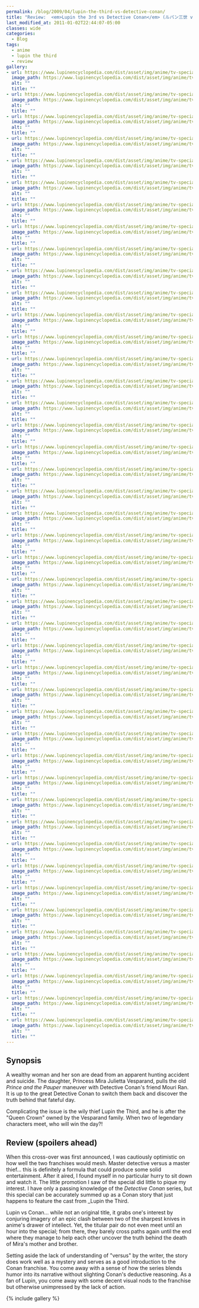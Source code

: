 ```yaml
---
permalink: /blog/2009/04/lupin-the-third-vs-detective-conan/
title: "Review:  <em>Lupin the 3rd vs Detective Conan</em> (ルパン三世 vs 名探偵コナン)"
last_modified_at: 2011-01-02T22:44:07-05:00
classes: wide
categories:
  - Blog
tags:
  - anime
  - lupin the third
  - review
gallery:
- url: https://www.lupinencyclopedia.com/dist/asset/img/anime/tv-specials/lupin-iii-vs-detective-conan/media/conan2009_01.jpg
  image_path: https://www.lupinencyclopedia.com/dist/asset/img/anime/tv-specials/lupin-iii-vs-detective-conan/media/conan2009_01.jpg
  alt: ""
  title: ""
- url: https://www.lupinencyclopedia.com/dist/asset/img/anime/tv-specials/lupin-iii-vs-detective-conan/media/conan2009_02.jpg
  image_path: https://www.lupinencyclopedia.com/dist/asset/img/anime/tv-specials/lupin-iii-vs-detective-conan/media/conan2009_02.jpg
  alt: ""
  title: ""
- url: https://www.lupinencyclopedia.com/dist/asset/img/anime/tv-specials/lupin-iii-vs-detective-conan/media/conan2009_03.jpg
  image_path: https://www.lupinencyclopedia.com/dist/asset/img/anime/tv-specials/lupin-iii-vs-detective-conan/media/conan2009_03.jpg
  alt: ""
  title: ""
- url: https://www.lupinencyclopedia.com/dist/asset/img/anime/tv-specials/lupin-iii-vs-detective-conan/media/conan2009_04.jpg
  image_path: https://www.lupinencyclopedia.com/dist/asset/img/anime/tv-specials/lupin-iii-vs-detective-conan/media/conan2009_04.jpg
  alt: ""
  title: ""
- url: https://www.lupinencyclopedia.com/dist/asset/img/anime/tv-specials/lupin-iii-vs-detective-conan/media/conan2009_05.jpg
  image_path: https://www.lupinencyclopedia.com/dist/asset/img/anime/tv-specials/lupin-iii-vs-detective-conan/media/conan2009_05.jpg
  alt: ""
  title: ""
- url: https://www.lupinencyclopedia.com/dist/asset/img/anime/tv-specials/lupin-iii-vs-detective-conan/media/conan2009_06.jpg
  image_path: https://www.lupinencyclopedia.com/dist/asset/img/anime/tv-specials/lupin-iii-vs-detective-conan/media/conan2009_06.jpg
  alt: ""
  title: ""
- url: https://www.lupinencyclopedia.com/dist/asset/img/anime/tv-specials/lupin-iii-vs-detective-conan/media/conan2009_07.jpg
  image_path: https://www.lupinencyclopedia.com/dist/asset/img/anime/tv-specials/lupin-iii-vs-detective-conan/media/conan2009_07.jpg
  alt: ""
  title: ""
- url: https://www.lupinencyclopedia.com/dist/asset/img/anime/tv-specials/lupin-iii-vs-detective-conan/media/conan2009_08.jpg
  image_path: https://www.lupinencyclopedia.com/dist/asset/img/anime/tv-specials/lupin-iii-vs-detective-conan/media/conan2009_08.jpg
  alt: ""
  title: ""
- url: https://www.lupinencyclopedia.com/dist/asset/img/anime/tv-specials/lupin-iii-vs-detective-conan/media/conan2009_09.jpg
  image_path: https://www.lupinencyclopedia.com/dist/asset/img/anime/tv-specials/lupin-iii-vs-detective-conan/media/conan2009_09.jpg
  alt: ""
  title: ""
- url: https://www.lupinencyclopedia.com/dist/asset/img/anime/tv-specials/lupin-iii-vs-detective-conan/media/conan2009_10.jpg
  image_path: https://www.lupinencyclopedia.com/dist/asset/img/anime/tv-specials/lupin-iii-vs-detective-conan/media/conan2009_10.jpg
  alt: ""
  title: ""
- url: https://www.lupinencyclopedia.com/dist/asset/img/anime/tv-specials/lupin-iii-vs-detective-conan/media/conan2009_11.jpg
  image_path: https://www.lupinencyclopedia.com/dist/asset/img/anime/tv-specials/lupin-iii-vs-detective-conan/media/conan2009_11.jpg
  alt: ""
  title: ""
- url: https://www.lupinencyclopedia.com/dist/asset/img/anime/tv-specials/lupin-iii-vs-detective-conan/media/conan2009_12.jpg
  image_path: https://www.lupinencyclopedia.com/dist/asset/img/anime/tv-specials/lupin-iii-vs-detective-conan/media/conan2009_12.jpg
  alt: ""
  title: ""
- url: https://www.lupinencyclopedia.com/dist/asset/img/anime/tv-specials/lupin-iii-vs-detective-conan/media/conan2009_13.jpg
  image_path: https://www.lupinencyclopedia.com/dist/asset/img/anime/tv-specials/lupin-iii-vs-detective-conan/media/conan2009_13.jpg
  alt: ""
  title: ""
- url: https://www.lupinencyclopedia.com/dist/asset/img/anime/tv-specials/lupin-iii-vs-detective-conan/media/conan2009_14.jpg
  image_path: https://www.lupinencyclopedia.com/dist/asset/img/anime/tv-specials/lupin-iii-vs-detective-conan/media/conan2009_14.jpg
  alt: ""
  title: ""
- url: https://www.lupinencyclopedia.com/dist/asset/img/anime/tv-specials/lupin-iii-vs-detective-conan/media/conan2009_15.jpg
  image_path: https://www.lupinencyclopedia.com/dist/asset/img/anime/tv-specials/lupin-iii-vs-detective-conan/media/conan2009_15.jpg
  alt: ""
  title: ""
- url: https://www.lupinencyclopedia.com/dist/asset/img/anime/tv-specials/lupin-iii-vs-detective-conan/media/conan2009_16.jpg
  image_path: https://www.lupinencyclopedia.com/dist/asset/img/anime/tv-specials/lupin-iii-vs-detective-conan/media/conan2009_16.jpg
  alt: ""
  title: ""
- url: https://www.lupinencyclopedia.com/dist/asset/img/anime/tv-specials/lupin-iii-vs-detective-conan/media/conan2009_17.jpg
  image_path: https://www.lupinencyclopedia.com/dist/asset/img/anime/tv-specials/lupin-iii-vs-detective-conan/media/conan2009_17.jpg
  alt: ""
  title: ""
- url: https://www.lupinencyclopedia.com/dist/asset/img/anime/tv-specials/lupin-iii-vs-detective-conan/media/conan2009_18.jpg
  image_path: https://www.lupinencyclopedia.com/dist/asset/img/anime/tv-specials/lupin-iii-vs-detective-conan/media/conan2009_18.jpg
  alt: ""
  title: ""
- url: https://www.lupinencyclopedia.com/dist/asset/img/anime/tv-specials/lupin-iii-vs-detective-conan/media/conan2009_19.jpg
  image_path: https://www.lupinencyclopedia.com/dist/asset/img/anime/tv-specials/lupin-iii-vs-detective-conan/media/conan2009_19.jpg
  alt: ""
  title: ""
- url: https://www.lupinencyclopedia.com/dist/asset/img/anime/tv-specials/lupin-iii-vs-detective-conan/media/conan2009_20.jpg
  image_path: https://www.lupinencyclopedia.com/dist/asset/img/anime/tv-specials/lupin-iii-vs-detective-conan/media/conan2009_20.jpg
  alt: ""
  title: ""
- url: https://www.lupinencyclopedia.com/dist/asset/img/anime/tv-specials/lupin-iii-vs-detective-conan/media/conan2009_21.jpg
  image_path: https://www.lupinencyclopedia.com/dist/asset/img/anime/tv-specials/lupin-iii-vs-detective-conan/media/conan2009_21.jpg
  alt: ""
  title: ""
- url: https://www.lupinencyclopedia.com/dist/asset/img/anime/tv-specials/lupin-iii-vs-detective-conan/media/conan2009_22.jpg
  image_path: https://www.lupinencyclopedia.com/dist/asset/img/anime/tv-specials/lupin-iii-vs-detective-conan/media/conan2009_22.jpg
  alt: ""
  title: ""
- url: https://www.lupinencyclopedia.com/dist/asset/img/anime/tv-specials/lupin-iii-vs-detective-conan/media/conan2009_23.jpg
  image_path: https://www.lupinencyclopedia.com/dist/asset/img/anime/tv-specials/lupin-iii-vs-detective-conan/media/conan2009_23.jpg
  alt: ""
  title: ""
- url: https://www.lupinencyclopedia.com/dist/asset/img/anime/tv-specials/lupin-iii-vs-detective-conan/media/conan2009_24.jpg
  image_path: https://www.lupinencyclopedia.com/dist/asset/img/anime/tv-specials/lupin-iii-vs-detective-conan/media/conan2009_24.jpg
  alt: ""
  title: ""
- url: https://www.lupinencyclopedia.com/dist/asset/img/anime/tv-specials/lupin-iii-vs-detective-conan/media/conan2009_25.jpg
  image_path: https://www.lupinencyclopedia.com/dist/asset/img/anime/tv-specials/lupin-iii-vs-detective-conan/media/conan2009_25.jpg
  alt: ""
  title: ""
- url: https://www.lupinencyclopedia.com/dist/asset/img/anime/tv-specials/lupin-iii-vs-detective-conan/media/conan2009_26.jpg
  image_path: https://www.lupinencyclopedia.com/dist/asset/img/anime/tv-specials/lupin-iii-vs-detective-conan/media/conan2009_26.jpg
  alt: ""
  title: ""
- url: https://www.lupinencyclopedia.com/dist/asset/img/anime/tv-specials/lupin-iii-vs-detective-conan/media/conan2009_27.jpg
  image_path: https://www.lupinencyclopedia.com/dist/asset/img/anime/tv-specials/lupin-iii-vs-detective-conan/media/conan2009_27.jpg
  alt: ""
  title: ""
- url: https://www.lupinencyclopedia.com/dist/asset/img/anime/tv-specials/lupin-iii-vs-detective-conan/media/conan2009_28.jpg
  image_path: https://www.lupinencyclopedia.com/dist/asset/img/anime/tv-specials/lupin-iii-vs-detective-conan/media/conan2009_28.jpg
  alt: ""
  title: ""
- url: https://www.lupinencyclopedia.com/dist/asset/img/anime/tv-specials/lupin-iii-vs-detective-conan/media/conan2009_29.jpg
  image_path: https://www.lupinencyclopedia.com/dist/asset/img/anime/tv-specials/lupin-iii-vs-detective-conan/media/conan2009_29.jpg
  alt: ""
  title: ""
- url: https://www.lupinencyclopedia.com/dist/asset/img/anime/tv-specials/lupin-iii-vs-detective-conan/media/conan2009_30.jpg
  image_path: https://www.lupinencyclopedia.com/dist/asset/img/anime/tv-specials/lupin-iii-vs-detective-conan/media/conan2009_30.jpg
  alt: ""
  title: ""
- url: https://www.lupinencyclopedia.com/dist/asset/img/anime/tv-specials/lupin-iii-vs-detective-conan/media/conan2009_31.jpg
  image_path: https://www.lupinencyclopedia.com/dist/asset/img/anime/tv-specials/lupin-iii-vs-detective-conan/media/conan2009_31.jpg
  alt: ""
  title: ""
- url: https://www.lupinencyclopedia.com/dist/asset/img/anime/tv-specials/lupin-iii-vs-detective-conan/media/conan2009_32.jpg
  image_path: https://www.lupinencyclopedia.com/dist/asset/img/anime/tv-specials/lupin-iii-vs-detective-conan/media/conan2009_32.jpg
  alt: ""
  title: ""
- url: https://www.lupinencyclopedia.com/dist/asset/img/anime/tv-specials/lupin-iii-vs-detective-conan/media/conan2009_33.jpg
  image_path: https://www.lupinencyclopedia.com/dist/asset/img/anime/tv-specials/lupin-iii-vs-detective-conan/media/conan2009_33.jpg
  alt: ""
  title: ""
- url: https://www.lupinencyclopedia.com/dist/asset/img/anime/tv-specials/lupin-iii-vs-detective-conan/media/conan2009_34.jpg
  image_path: https://www.lupinencyclopedia.com/dist/asset/img/anime/tv-specials/lupin-iii-vs-detective-conan/media/conan2009_34.jpg
  alt: ""
  title: ""
- url: https://www.lupinencyclopedia.com/dist/asset/img/anime/tv-specials/lupin-iii-vs-detective-conan/media/conan2009_35.jpg
  image_path: https://www.lupinencyclopedia.com/dist/asset/img/anime/tv-specials/lupin-iii-vs-detective-conan/media/conan2009_35.jpg
  alt: ""
  title: ""
- url: https://www.lupinencyclopedia.com/dist/asset/img/anime/tv-specials/lupin-iii-vs-detective-conan/media/conan2009_36.jpg
  image_path: https://www.lupinencyclopedia.com/dist/asset/img/anime/tv-specials/lupin-iii-vs-detective-conan/media/conan2009_36.jpg
  alt: ""
  title: ""
- url: https://www.lupinencyclopedia.com/dist/asset/img/anime/tv-specials/lupin-iii-vs-detective-conan/media/conan2009_37.jpg
  image_path: https://www.lupinencyclopedia.com/dist/asset/img/anime/tv-specials/lupin-iii-vs-detective-conan/media/conan2009_37.jpg
  alt: ""
  title: ""
- url: https://www.lupinencyclopedia.com/dist/asset/img/anime/tv-specials/lupin-iii-vs-detective-conan/media/conan2009_38.jpg
  image_path: https://www.lupinencyclopedia.com/dist/asset/img/anime/tv-specials/lupin-iii-vs-detective-conan/media/conan2009_38.jpg
  alt: ""
  title: ""
- url: https://www.lupinencyclopedia.com/dist/asset/img/anime/tv-specials/lupin-iii-vs-detective-conan/media/conan2009_39.jpg
  image_path: https://www.lupinencyclopedia.com/dist/asset/img/anime/tv-specials/lupin-iii-vs-detective-conan/media/conan2009_39.jpg
  alt: ""
  title: ""
- url: https://www.lupinencyclopedia.com/dist/asset/img/anime/tv-specials/lupin-iii-vs-detective-conan/media/conan2009_40.jpg
  image_path: https://www.lupinencyclopedia.com/dist/asset/img/anime/tv-specials/lupin-iii-vs-detective-conan/media/conan2009_40.jpg
  alt: ""
  title: ""
- url: https://www.lupinencyclopedia.com/dist/asset/img/anime/tv-specials/lupin-iii-vs-detective-conan/media/conan2009_41.jpg
  image_path: https://www.lupinencyclopedia.com/dist/asset/img/anime/tv-specials/lupin-iii-vs-detective-conan/media/conan2009_41.jpg
  alt: ""
  title: ""
- url: https://www.lupinencyclopedia.com/dist/asset/img/anime/tv-specials/lupin-iii-vs-detective-conan/media/conan_cast_photo.jpg
  image_path: https://www.lupinencyclopedia.com/dist/asset/img/anime/tv-specials/lupin-iii-vs-detective-conan/media/conan_cast_photo.jpg
  alt: ""
  title: ""
- url: https://www.lupinencyclopedia.com/dist/asset/img/anime/tv-specials/lupin-iii-vs-detective-conan/media/conan_georgia_coffee_toys.jpg
  image_path: https://www.lupinencyclopedia.com/dist/asset/img/anime/tv-specials/lupin-iii-vs-detective-conan/media/conan_georgia_coffee_toys.jpg
  alt: ""
  title: ""
- url: https://www.lupinencyclopedia.com/dist/asset/img/anime/tv-specials/lupin-iii-vs-detective-conan/media/conan_soda_machine.png
  image_path: https://www.lupinencyclopedia.com/dist/asset/img/anime/tv-specials/lupin-iii-vs-detective-conan/media/conan_soda_machine.png
  alt: ""
  title: ""
---
```


## Synopsis
A wealthy woman and her son are dead from an apparent hunting accident and suicide. The daughter, Princess Mira Julietta
Vesparand, pulls the old _Prince and the Pauper_ maneuver with Detective Conan's friend Mouri Ran. It is up to the great
Detective Conan to switch them back and discover the truth behind that fateful day.

Complicating the issue is the wily thief Lupin the Third, and he is after the &quot;Queen Crown&quot; owned by the
Vesparand family. When two of legendary characters meet, who will win the day?!

## Review (spoilers ahead)
When this cross-over was first announced, I was cautiously optimistic on how well the two franchises would mesh. Master
detective versus a master thief... this is definitely a formula that could produce some solid entertainment. After it
aired, I found myself in no particular hurry to sit down and watch it. The little promotion I saw of the special did
little to pique my interest. I have only a passing knowledge of the _Detective Conan_ series, but this special can be
accurately summed up as a Conan story that just happens to feature the cast from _Lupin the Third.

Lupin vs Conan... while not an original title, it grabs one's interest by conjuring imagery of an epic clash between two
of the sharpest knives in anime's drawer of intellect. Yet, the titular pair do not even meet until an hour into the
special; from there, they barely cross paths again until the end where they manage to help each other uncover the truth
behind the death of Mira's mother and brother.

Setting aside the lack of understanding of &quot;versus&quot; by the writer, the story does work well as a mystery and
serves as a good introduction to the Conan franchise. You come away with a sense of how the series blends humor into its
narrative without slighting Conan's deductive reasoning. As a fan of Lupin, you come away with some decent visual nods to
the franchise but otherwise unimpressed by the lack of action.

{% include gallery %}